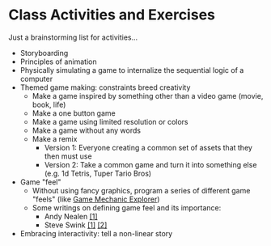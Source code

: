 # Class Activities and Exercises #

Just a brainstorming list for activities...

- Storyboarding
- Principles of animation
- Physically simulating a game to internalize the sequential logic of a computer
- Themed game making: constraints breed creativity
	- Make a game inspired by something other than a video game (movie, book, life)
	- Make a one button game
	- Make a game using limited resolution or colors
	- Make a game without any words
	- Make a remix
		- Version 1: Everyone creating a common set of assets that they then must use
		- Version 2: Take a common game and turn it into something else (e.g. 1d Tetris, Tuper Tario Bros)
- Game "feel"
	- Without using fancy graphics, program a series of different game "feels" (like [Game Mechanic Explorer](http://gamemechanicexplorer.com/))
	- Some writings on defining game feel and its importance:
		- Andy Nealen [[1]](https://sakai.rutgers.edu/access/content/group/5682b464-6179-4684-b203-41db7bfc0bea/lectures/04_gamefeel.pdf)
		- Steve Swink [[1]](http://www.gamasutra.com/view/feature/1781/principles_of_virtual_sensation.php?print=1) [[2]](http://www.gamasutra.com/view/feature/2322/game_feel_the_secret_ingredient.php?print=1) 
- Embracing interactivity: tell a non-linear story